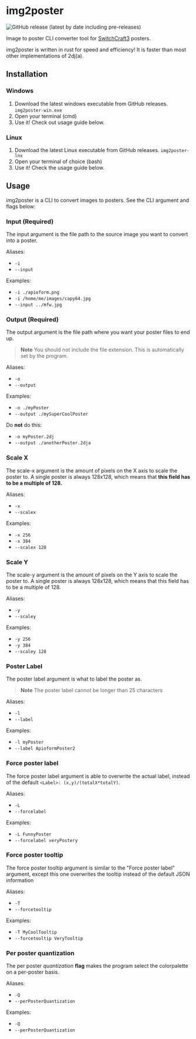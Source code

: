 # img2poster

![GitHub release (latest by date including pre-releases)](https://img.shields.io/github/v/release/PatriikPlays/img2poster?include_prereleases&label=Latest%20release&style=flat-square)

Image to poster CLI converter tool for [SwitchCraft3](https://sc3.io) posters.

img2poster is written in rust for speed and efficiency! It is faster than most other implementations of 2dj(a).

## Installation

### Windows

1. Download the latest windows executable from GitHub releases. `img2poster-win.exe`
2. Open your terminal (cmd)
3. Use it! Check out usage guide below.

### Linux

1. Download the latest Linux executable from GitHub releases. `img2poster-lnx`
2. Open your terminal of choice (bash)
3. Use it! Check the usage guide below.

## Usage

img2poster is a CLI to convert images to posters. See the CLI argument and flags below:

### Input **(Required)**

The input argument is the file path to the source image you want to convert into a poster.

Aliases:

* `-i`
* `--input`

Examples:

* `-i ./apioform.png`
* `-i /home/me/images/capy64.jpg`
* `--input ../mfw.jpg`

### Output **(Required)**

The output argument is the file path where you want your poster files to end up.

> **Note**
> You should not include the file extension. This is automatically set by the program.

Aliases:

* `-o`
* `--output`

Examples:

* `-o ./myPoster`
* `--output ./mySuperCoolPoster`

Do **not** do this:

* `-o myPoster.2dj`
* `--output ./anotherPoster.2dja`

### Scale X

The scale-x argument is the amount of pixels on the X axis to scale the poster to. A single poster is always 128x128, which means that **this field has to be a multiple of 128.**

Aliases:

* `-x`
* `--scalex`

Examples:

* `-x 256`
* `-x 384`
* `--scalex 128`

### Scale Y

The scale-y argument is the amount of pixels on the Y axis to scale the poster to. A single poster is always 128x128, which means that this field has to be a multiple of 128.

Aliases:

* `-y`
* `--scaley`

Examples:

* `-y 256`
* `-y 384`
* `--scaley 128`

### Poster Label

The poster label argument is what to label the poster as.

> **Note**
> The poster label cannot be longer than 25 characters

Aliases:

* `-l`
* `--label`

Examples:

* `-l myPoster`
* `--label ApioformPoster2`

### Force poster label

The force poster label argument is able to overwrite the actual label, instead of the default `<Label>: (x,y)/(totalX*totalY)`.

Aliases:

* `-L`
* `--forcelabel`

Examples:

* `-L FunnyPoster`
* `--forcelabel veryPostery`

### Force poster tooltip

The force poster tooltip argument is similar to the "Force poster label" argument, except this one overwrites the tooltip instead of the default JSON information

Aliases:

* `-T`
* `--forcetooltip`

Examples:

* `-T MyCoolTooltip`
* `--forcetooltip VeryTooltip`

### Per poster quantization

The per poster *quantization* **flag** makes the program select the colorpalette on a per-poster basis.

Aliases:

* `-Q`
* `--perPosterQuantization`

Examples:

* `-Q`
* `--perPosterQuantization`
